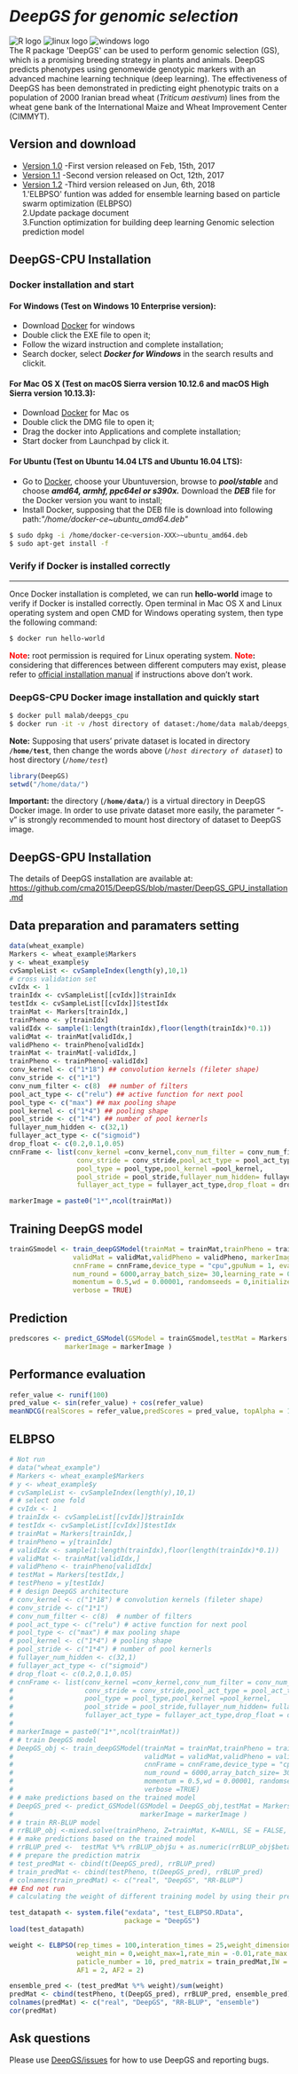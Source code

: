 # ___DeepGS for genomic selection___ <br>
![](https://halobi.com/wp-content/uploads/2016/08/r_logo.png "R logo")
![](https://encrypted-tbn2.gstatic.com/images?q=tbn:ANd9GcSvCvZWbl922EJkjahQ5gmTpcvsYr3ujQBpMdyX-YG99vGWfTAmfw "linux logo")
![](https://encrypted-tbn3.gstatic.com/images?q=tbn:ANd9GcS3RzhXKSfXpWhWhvClckwi1Llj1j3HvjKpjvU8CQv4cje23TwS "windows logo")
<br>
The R package 'DeepGS' can be used to perform genomic selection (GS), which is a promising
breeding strategy in plants and animals. DeepGS predicts phenotypes using genomewide
genotypic markers with an advanced machine learning technique (deep learning). The effectiveness
of DeepGS has been demonstrated in predicting eight phenotypic traits on a population
of 2000 Iranian bread wheat (_Triticum aestivum_) lines from the wheat gene bank of the International
Maize and Wheat Improvement Center (CIMMYT).
<br>
## Version and download <br>
* [Version 1.0](https://github.com/cma2015/DeepGS/blob/master/DeepGS_1.0.tar.gz) -First version released on Feb, 15th, 2017<br>
* [Version 1.1](https://github.com/cma2015/DeepGS/blob/master/DeepGS_1.1.tar.gz) -Second version released on Oct, 12th, 2017<br>
* [Version 1.2](https://github.com/cma2015/DeepGS/blob/master/DeepGS_1.2.tar.gz) -Third version released on Jun, 6th, 2018<br>
1.'ELBPSO' funtion was added for ensemble learning based on particle swarm optimization (ELBPSO) <br>
2.Update package document <br>
3.Function optimization for building deep learning Genomic selection prediction model <br>
## DeepGS-CPU Installation ##
### Docker installation and start ###
#### For Windows (Test on Windows 10 Enterprise version): ####
* Download [Docker](<https://download.docker.com/win/stable/Docker%20for%20Windows%20Installer.exe>) for windows </br>
* Double click the EXE file to open it;
* Follow the wizard instruction and complete installation;
* Search docker, select ___Docker for Windows___ in the search results and clickit.
#### For Mac OS X (Test on macOS Sierra version 10.12.6 and macOS High Sierra version 10.13.3): ####
* Download [Docker](<https://download.docker.com/mac/stable/Docker.dmg>) for Mac os <br>
* Double click the DMG file to open it;
* Drag the docker into Applications and complete installation;
* Start docker from Launchpad by click it.
#### For Ubuntu (Test on Ubuntu 14.04 LTS and Ubuntu 16.04 LTS): ####
* Go to [Docker](<https://download.docker.com/linux/ubuntu/dists/>), choose your Ubuntuversion, browse to ___pool/stable___ and choose ___amd64, armhf, ppc64el or s390x.___ Download the ___DEB___ file for the Docker version you want to install;
* Install Docker, supposing that the DEB file is download into following path:_"/home/docker-ce<version-XXX>~ubuntu_amd64.deb"_ </br>
```bash
$ sudo dpkg -i /home/docker-ce<version-XXX>~ubuntu_amd64.deb      
$ sudo apt-get install -f
```
 ### Verify if Docker is installed correctly ### 
----------------------------------------
   Once Docker installation is completed, we can run ____hello-world____ image to verify if Docker is installed correctly. Open terminal in Mac OS X and Linux operating system and open CMD for Windows operating system, then type the following command:
```bash
$ docker run hello-world
```
   **<font color =red>Note</font>:** root permission is required for Linux operating system.
   **<font color =red>Note</font>:** considering that differences between different computers may exist, please refer to [official installation manual](https://docs.docker.com/install) if instructions above don’t work.
### DeepGS-CPU Docker image installation and quickly start ### 

```bash
$ docker pull malab/deepgs_cpu
$ docker run -it -v /host directory of dataset:/home/data malab/deepgs_cpu R  
```
**Note:** Supposing that users’ private dataset is located in directory __`/home/test`__, then change the words above (_`/host directory of dataset`_) to host directory (_`/home/test`_)  
```R
library(DeepGS)  
setwd("/home/data/")  
```
**Important:** the directory (____`/home/data/`____) is a virtual directory in DeepGS Docker image. In order to use private dataset more easily, the parameter “-v” is strongly recommended to mount host directory of dataset to DeepGS image.  

## DeepGS-GPU Installation ##
The details of DeepGS installation are available at: https://github.com/cma2015/DeepGS/blob/master/DeepGS_GPU_installation.md

## Data preparation and paramaters setting 
```R
data(wheat_example)
Markers <- wheat_example$Markers
y <- wheat_example$y
cvSampleList <- cvSampleIndex(length(y),10,1)
# cross validation set
cvIdx <- 1
trainIdx <- cvSampleList[[cvIdx]]$trainIdx
testIdx <- cvSampleList[[cvIdx]]$testIdx
trainMat <- Markers[trainIdx,]
trainPheno <- y[trainIdx]
validIdx <- sample(1:length(trainIdx),floor(length(trainIdx)*0.1))
validMat <- trainMat[validIdx,]
validPheno <- trainPheno[validIdx]
trainMat <- trainMat[-validIdx,]
trainPheno <- trainPheno[-validIdx]
conv_kernel <- c("1*18") ## convolution kernels (fileter shape)
conv_stride <- c("1*1")
conv_num_filter <- c(8)  ## number of filters
pool_act_type <- c("relu") ## active function for next pool
pool_type <- c("max") ## max pooling shape
pool_kernel <- c("1*4") ## pooling shape
pool_stride <- c("1*4") ## number of pool kernerls
fullayer_num_hidden <- c(32,1)
fullayer_act_type <- c("sigmoid")
drop_float <- c(0.2,0.1,0.05)
cnnFrame <- list(conv_kernel =conv_kernel,conv_num_filter = conv_num_filter,
                 conv_stride = conv_stride,pool_act_type = pool_act_type,
                 pool_type = pool_type,pool_kernel =pool_kernel,
                 pool_stride = pool_stride,fullayer_num_hidden= fullayer_num_hidden,
                 fullayer_act_type = fullayer_act_type,drop_float = drop_float)

markerImage = paste0("1*",ncol(trainMat))

```
## Training DeepGS model
```R
trainGSmodel <- train_deepGSModel(trainMat = trainMat,trainPheno = trainPheno,
                validMat = validMat,validPheno = validPheno, markerImage = markerImage, 
                cnnFrame = cnnFrame,device_type = "cpu",gpuNum = 1, eval_metric = "mae",
                num_round = 6000,array_batch_size= 30,learning_rate = 0.01,
                momentum = 0.5,wd = 0.00001, randomseeds = 0,initializer_idx = 0.01,
                verbose = TRUE)
```
## Prediction 
```R
predscores <- predict_GSModel(GSModel = trainGSmodel,testMat = Markers[testIdx,],
              markerImage = markerImage )
```
## Performance evaluation
```R
refer_value <- runif(100)
pred_value <- sin(refer_value) + cos(refer_value)
meanNDCG(realScores = refer_value,predScores = pred_value, topAlpha = 10)
```
## ELBPSO
```R
# Not run
# data("wheat_example")
# Markers <- wheat_example$Markers
# y <- wheat_example$y
# cvSampleList <- cvSampleIndex(length(y),10,1)
# # select one fold
# cvIdx <- 1
# trainIdx <- cvSampleList[[cvIdx]]$trainIdx
# testIdx <- cvSampleList[[cvIdx]]$testIdx
# trainMat = Markers[trainIdx,]
# trainPheno = y[trainIdx]
# validIdx <- sample(1:length(trainIdx),floor(length(trainIdx)*0.1))
# validMat <- trainMat[validIdx,]
# validPheno <- trainPheno[validIdx]
# testMat = Markers[testIdx,]
# testPheno = y[testIdx]
# # design DeepGS architecture
# conv_kernel <- c("1*18") # convolution kernels (fileter shape)
# conv_stride <- c("1*1")
# conv_num_filter <- c(8)  # number of filters
# pool_act_type <- c("relu") # active function for next pool
# pool_type <- c("max") # max pooling shape
# pool_kernel <- c("1*4") # pooling shape
# pool_stride <- c("1*4") # number of pool kernerls
# fullayer_num_hidden <- c(32,1)
# fullayer_act_type <- c("sigmoid")
# drop_float <- c(0.2,0.1,0.05)
# cnnFrame <- list(conv_kernel =conv_kernel,conv_num_filter = conv_num_filter,
#                  conv_stride = conv_stride,pool_act_type = pool_act_type,
#                  pool_type = pool_type,pool_kernel =pool_kernel,
#                  pool_stride = pool_stride,fullayer_num_hidden= fullayer_num_hidden,
#                  fullayer_act_type = fullayer_act_type,drop_float = drop_float)
# 
# markerImage = paste0("1*",ncol(trainMat))
# # train DeepGS model
# DeepGS_obj <- train_deepGSModel(trainMat = trainMat,trainPheno = trainPheno,
#                                 validMat = validMat,validPheno = validPheno, markerImage = markerImage,
#                                 cnnFrame = cnnFrame,device_type = "cpu",gpuNum = 1, eval_metric = "mae",
#                                 num_round = 6000,array_batch_size= 30,learning_rate = 0.01,
#                                 momentum = 0.5,wd = 0.00001, randomseeds = 0,initializer_idx = 0.01,
#                                 verbose =TRUE)
# # make predictions based on the trained model
# DeepGS_pred <- predict_GSModel(GSModel = DeepGS_obj,testMat = Markers[testIdx,],
#                                markerImage = markerImage )
# # train RR-BLUP model
# rrBLUP_obj <-mixed.solve(trainPheno, Z=trainMat, K=NULL, SE = FALSE, return.Hinv=FALSE)
# # make predictions based on the trained model
# rrBLUP_pred <-  testMat %*% rrBLUP_obj$u + as.numeric(rrBLUP_obj$beta )
# # prepare the prediction matrix
# test_predMat <- cbind(t(DeepGS_pred), rrBLUP_pred)
# train_predMat <- cbind(testPheno, t(DeepGS_pred), rrBLUP_pred)
# colnames(train_predMat) <- c("real", "DeepGS", "RR-BLUP")
## End not run 
# calculating the weight of different training model by using their predict socres

test_datapath <- system.file("exdata", "test_ELBPSO.RData",
                             package = "DeepGS")
load(test_datapath)

weight <- ELBPSO(rep_times = 100,interation_times = 25,weight_dimension = 2,
                 weight_min = 0,weight_max=1,rate_min = -0.01,rate_max = 0.01,
                 paticle_number = 10, pred_matrix = train_predMat,IW = 1,
                 AF1 = 2, AF2 = 2)

ensemble_pred <- (test_predMat %*% weight)/sum(weight)
predMat <- cbind(testPheno, t(DeepGS_pred), rrBLUP_pred, ensemble_pred)
colnames(predMat) <- c("real", "DeepGS", "RR-BLUP", "ensemble")
cor(predMat)
```
## Ask questions
Please use [DeepGS/issues](https://github.com/cma2015/DeepGS/issues) for how to use DeepGS and reporting bugs.
